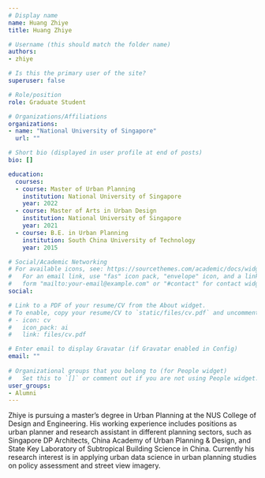 ```yaml
---
# Display name
name: Huang Zhiye
title: Huang Zhiye

# Username (this should match the folder name)
authors:
- zhiye

# Is this the primary user of the site?
superuser: false

# Role/position
role: Graduate Student

# Organizations/Affiliations
organizations:
- name: "National University of Singapore"
  url: ""

# Short bio (displayed in user profile at end of posts)
bio: []

education:
  courses:
  - course: Master of Urban Planning
    institution: National University of Singapore
    year: 2022
  - course: Master of Arts in Urban Design
    institution: National University of Singapore
    year: 2021
  - course: B.E. in Urban Planning
    institution: South China University of Technology
    year: 2015

# Social/Academic Networking
# For available icons, see: https://sourcethemes.com/academic/docs/widgets/#icons
#   For an email link, use "fas" icon pack, "envelope" icon, and a link in the
#   form "mailto:your-email@example.com" or "#contact" for contact widget.
social:

# Link to a PDF of your resume/CV from the About widget.
# To enable, copy your resume/CV to `static/files/cv.pdf` and uncomment the lines below.  
# - icon: cv
#   icon_pack: ai
#   link: files/cv.pdf

# Enter email to display Gravatar (if Gravatar enabled in Config)
email: ""
  
# Organizational groups that you belong to (for People widget)
#   Set this to `[]` or comment out if you are not using People widget.  
user_groups:
- Alumni
---
```


Zhiye is pursuing a master’s degree in Urban Planning at the NUS College of Design and Engineering.
His working experience includes positions as urban planner and research assistant in different planning sectors, such as Singapore DP Architects, China Academy of Urban Planning & Design, and State Key Laboratory of Subtropical Building Science in China.
Currently his research interest is in applying urban data science in urban planning studies on policy assessment and street view imagery.
